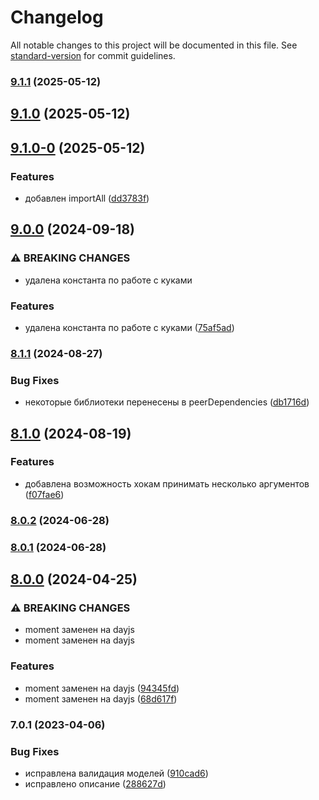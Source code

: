 # Changelog

All notable changes to this project will be documented in this file. See [standard-version](https://github.com/conventional-changelog/standard-version) for commit guidelines.

### [9.1.1](https://github.com/Infomaximum/frontend-utility/compare/v9.1.0...v9.1.1) (2025-05-12)

## [9.1.0](https://github.com/Infomaximum/frontend-utility/compare/v9.1.0-0...v9.1.0) (2025-05-12)

## [9.1.0-0](https://github.com/Infomaximum/frontend-utility/compare/v9.0.0...v9.1.0-0) (2025-05-12)


### Features

* добавлен importAll ([dd3783f](https://github.com/Infomaximum/frontend-utility/commit/dd3783ff9d8e481877b37b2007cf3c7cfacfc057))

## [9.0.0](https://github.com/Infomaximum/frontend-utility/compare/v8.1.1...v9.0.0) (2024-09-18)


### ⚠ BREAKING CHANGES

* удалена константа по работе с куками

### Features

* удалена константа по работе с куками ([75af5ad](https://github.com/Infomaximum/frontend-utility/commit/75af5ad440fc8e45302e543f2022204a40e37c95))

### [8.1.1](https://github.com/Infomaximum/frontend-utility/compare/v8.1.0...v8.1.1) (2024-08-27)


### Bug Fixes

* некоторые библиотеки перенесены в peerDependencies ([db1716d](https://github.com/Infomaximum/frontend-utility/commit/db1716dd6f63427cc17b4155116662db50e2d875))

## [8.1.0](https://github.com/Infomaximum/frontend-utility/compare/v8.0.2...v8.1.0) (2024-08-19)


### Features

* добавлена возможность хокам принимать несколько аргументов ([f07fae6](https://github.com/Infomaximum/frontend-utility/commit/f07fae64264459fb3d1acdbb236540cbe0c00e52))

### [8.0.2](https://github.com/Infomaximum/frontend-utility/compare/v8.0.1...v8.0.2) (2024-06-28)

### [8.0.1](https://github.com/Infomaximum/frontend-utility/compare/v8.0.0...v8.0.1) (2024-06-28)

## [8.0.0](https://github.com/Infomaximum/frontend-utility/compare/v7.0.1...v8.0.0) (2024-04-25)


### ⚠ BREAKING CHANGES

* moment заменен на dayjs
* moment заменен на dayjs

### Features

* moment заменен на dayjs ([94345fd](https://github.com/Infomaximum/frontend-utility/commit/94345fd14a8db441c4acbe1290e802189b4e1cc2))
* moment заменен на dayjs ([68d617f](https://github.com/Infomaximum/frontend-utility/commit/68d617fdc1e0b8076bee73bb2ab103c752b46f70))

### 7.0.1 (2023-04-06)


### Bug Fixes

* исправлена валидация моделей ([910cad6](https://github.com/Infomaximum/frontend-utility/commit/910cad6d3b8367b09681d38f68fae44adae1779a))
* исправлено описание ([288627d](https://github.com/Infomaximum/frontend-utility/commit/288627d283f4d248b37cead8d2dcdb2be16a21a0))
